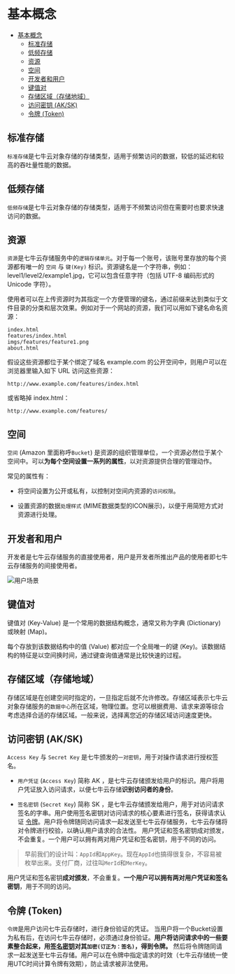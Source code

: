 # 基本概念

<!-- TOC depthFrom:1 depthTo:6 withLinks:1 updateOnSave:1 orderedList:0 -->

- [基本概念](#基本概念)
	- [标准存储](#标准存储)
	- [低频存储](#低频存储)
	- [资源](#资源)
	- [空间](#空间)
	- [开发者和用户](#开发者和用户)
	- [键值对](#键值对)
	- [存储区域（存储地域）](#存储区域存储地域)
	- [访问密钥 (AK/SK)](#访问密钥-aksk)
	- [令牌 (Token)](#令牌 (Token))

<!-- /TOC -->

## 标准存储

  ``标准存储``是七牛云对象存储的存储类型，适用于频繁访问的数据，较低的延迟和较高的吞吐量性能的数据。

##  低频存储

  ``低频存储``是七牛云对象存储的存储类型，适用于不频繁访问但在需要时也要求快速访问的数据。

## 资源

  ``资源``是七牛云存储服务中的``逻辑存储单元``。对于每一个账号，该账号里存放的每个资源都有唯一的 ``空间`` 与 ``键(Key)`` 标识。资源键名是一个字符串，例如：level1/level2/example1.jpg，它可以包含任意字符（包括 UTF-8 编码形式的 Unicode 字符）。

使用者可以在上传资源时为其指定一个方便管理的键名，通过前缀来达到类似于文件目录的分类和层次效果。例如对于一个网站的资源，我们可以用如下键名命名资源：

```
index.html
features/index.html
imgs/features/feature1.png
about.html
```

假设这些资源都位于某个绑定了域名 example.com 的公开空间中，则用户可以在浏览器里输入如下 URL 访问这些资源：


```
http://www.example.com/features/index.html
```
或省略掉 index.html：

```
http://www.example.com/features/
```

## 空间

``空间`` (Amazon 里面称呼``Bucket``) 是资源的组织管理单位，一个资源必然位于某个空间中。可以**为每个空间设置一系列的属性**，以对资源提供合理的管理动作。

常见的属性有：

- 将空间设置为公开或私有，以控制对空间内资源的``访问权限``。

- 设置资源的数据``处理样式`` (MIME数据类型的ICON展示)，以便于用简短方式对资源进行处理。


## 开发者和用户
开发者是七牛云存储服务的直接使用者，用户是开发者所推出产品的使用者即七牛云存储服务的间接使用者。

![用户场景](https://ok0kc3ycj.qnssl.com/kodo-image/png/usecase.png)


## 键值对

键值对 (Key-Value) 是一个常用的数据结构概念，通常又称为字典 (Dictionary) 或映射 (Map)。

每个存放到该数据结构中的值 (Value) 都对应一个全局唯一的键 (Key)。该数据结构的特征是以空间换时间，通过键查询值通常是比较快速的过程。


## 存储区域（存储地域）
存储区域是在创建空间时指定的，一旦指定后就不允许修改。存储区域表示七牛云对象存储服务的``数据中心``所在区域，物理位置。您可以根据费用、请求来源等综合考虑选择合适的存储区域。一般来说，选择离您近的存储区域访问速度更快。


## 访问密钥 (AK/SK)
``Access Key`` 与 ``Secret Key`` 是七牛颁发的``一对密钥``，用于对操作请求进行授权签名。

- ``用户凭证`` (``Access Key``) 简称 AK ，是七牛云存储颁发给用户的标识。用户将用户凭证放入访问请求，以便七牛云存储**识别访问者的身份**。

- ``签名密钥`` (``Secret Key``) 简称 SK ，是七牛云存储颁发给用户，用于对访问请求签名的字串。用户使用签名密钥对访问请求的核心要素进行签名，获得请求认证 [令牌](#令牌 (Token))。用户将令牌随同访问请求一起发送至七牛云存储服务，七牛云存储将对令牌进行校验，以确认用户请求的合法性。
用户凭证和签名密钥成对颁发，不会重复。一个用户可以拥有两对用户凭证和签名密钥，用于不同的访问。

>早前我们的设计叫：``AppId``和``AppKey``。现在``AppId``也搞得很复杂，不容易被枚举出来。支付厂商，过往叫``MerId``和``MerKey``。


用户凭证和签名密钥**成对颁发**，不会重复。**一个用户可以拥有两对用户凭证和签名密钥**，用于不同的访问。


## 令牌 (Token)

``令牌``是用户访问七牛云存储时，进行身份验证的凭证。
当用户将一个Bucket设置为私有后，在访问七牛云存储时，必须通过身份验证。**用户将访问请求中的一些要素整合起来，用[签名密钥](#访问密钥-aksk)对其``加密(订正为：签名)``，得到令牌。** 然后将令牌随同请求一起发送至七牛云存储。用户可以在令牌中指定请求的时效（七牛云存储统一使用UTC时间计算令牌有效期），防止请求被非法使用。

